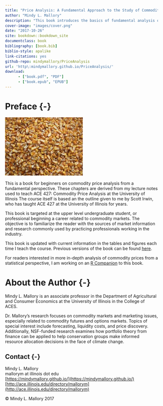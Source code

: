 ```yaml
--- 
title: "Price Analysis: A Fundamental Approach to the Study of Commodity Prices"
author: "Mindy L. Mallory"
description: "This book introduces the basics of fundamental analysis of prices in food commodity markets. Learn how to follow and understand futures markets for commodities like corn, soybeans, wheat, live cattle, feeder cattle, hogs, ethanol, and crude oil. Learn about calendar, wheat, soybean crush, corn crush, and cattle crush spreads. Most importantly, learn about which USDA reports are important to markets, when they come out, and why they move prices, with special emphasis on the WASDE, Grain Stocks, Prospective Plantings, Planted Acres,  Crop Production, and Crop Progress and Condition reports."
cover-image: "images/cover.png"
date: "2017-10-26"
site: bookdown::bookdown_site
documentclass: book
bibliography: [book.bib]
biblio-style: apalike
link-citations: yes
github-repo: mindymallory/PriceAnalysis
url: 'http\:mindymallory.github.io/PriceAnalysis/'
download:
      - ["book.pdf", "PDF"]
      - ["book.epub", "EPUB"]
---
```




# Preface {-}


![](images/cover.png)

This is a book for beginners on commodity price analysis from a fundamental perspective. These chapters are derived from my lecture notes used to teach ACE 427: Commodity Price Analysis at the University of Illinois The course itself is based an the outline given to me by Scott Irwin, who has taught ACE 427 at the University of Illinois for years. 

This book is targeted at the upper level undergraduate student, or professional beginning a career related to commodity markets. The objective is to familiarize the reader with the sources of market information and research commonly used by practicing professionals working in the industry.

This book is updated with current information in the tables and figures each time I teach the course. Previous versions of the book can be found [here](https://github.com/mindymallory/PriceAnalysis/releases).

For readers interested in more in-depth analysis of commodity prices from a statistical perspective, I am working on an [R Companion](http://mindymallory.github.io/R-Companion-Price-Analysis/index.html) to this book. 

# About the Author {-}

Mindy L. Mallory is an associate professor in the Department of Agricultural and Consumer Economics at the University of Illinois in the College of ACES.

Dr. Mallory’s research focuses on commodity markets and marketing issues, especially related to commodity futures and options markets. Topics of special interest include forecasting, liquidity costs, and price discovery. Additionally, NSF-funded research examines how portfolio theory from finance can be applied to help conservation groups make informed resource allocation decisions in the face of climate change.

## Contact {-}
Mindy L. Mallory  
mallorym at illinois dot edu  
[https://mindymallory.github.io/](https://mindymallory.github.io/)  
[http://ace.illinois.edu/directory/mallorym](http://ace.illinois.edu/directory/mallorym)

<p>&copy; Mindy L. Mallory 2017</p>
